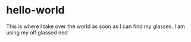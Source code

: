 # hello-world
This is where I take over the world as soon as I can find my glasses.
I am using my olf glassed ned
